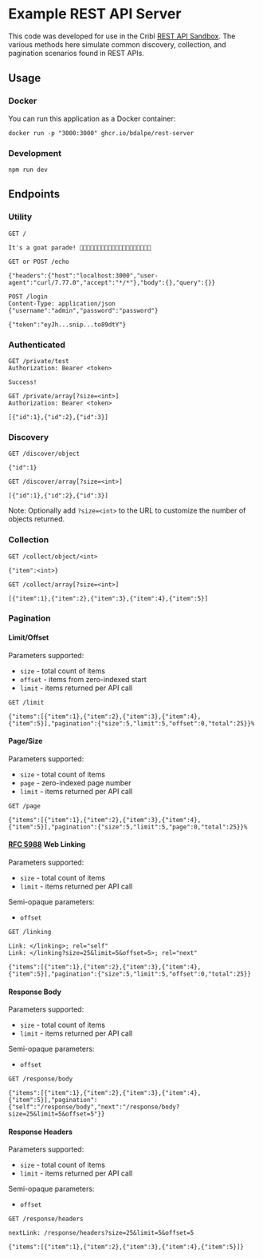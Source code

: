# Example REST API Server

This code was developed for use in the Cribl [REST API Sandbox](https://sandbox.cribl.io/course/rest). The various methods here simulate common discovery, collection, and pagination scenarios found in REST APIs.

## Usage

### Docker

You can run this application as a Docker container:

```shell
docker run -p "3000:3000" ghcr.io/bdalpe/rest-server
```

### Development

```shell
npm run dev
```

## Endpoints

### Utility

```text
GET /

It's a goat parade! 🐐🐐🐐🐐🐐🐐🐐🐐🐐🐐🐐🐐🐐🐐🐐🐐🐐🐐🐐🐐
```

```
GET or POST /echo

{"headers":{"host":"localhost:3000","user-agent":"curl/7.77.0","accept":"*/*"},"body":{},"query":{}}
```

```
POST /login
Content-Type: application/json
{"username":"admin","password":"password"}

{"token":"eyJh...snip...to89dtY"}
```

### Authenticated

```
GET /private/test
Authorization: Bearer <token>

Success!
```

```
GET /private/array[?size=<int>]
Authorization: Bearer <token>

[{"id":1},{"id":2},{"id":3}]
```

### Discovery

```
GET /discover/object

{"id":1}
```

```
GET /discover/array[?size=<int>]

[{"id":1},{"id":2},{"id":3}]
```

Note: Optionally add `?size=<int>` to the URL to customize the number of objects returned.

### Collection

```
GET /collect/object/<int>

{"item":<int>}
```

```
GET /collect/array[?size=<int>]

[{"item":1},{"item":2},{"item":3},{"item":4},{"item":5}]
```

### Pagination

#### Limit/Offset

Parameters supported:
* `size` - total count of items
* `offset` - items from zero-indexed start
* `limit` - items returned per API call

```
GET /limit

{"items":[{"item":1},{"item":2},{"item":3},{"item":4},{"item":5}],"pagination":{"size":5,"limit":5,"offset":0,"total":25}}%
```

#### Page/Size

Parameters supported:
* `size` - total count of items
* `page` - zero-indexed page number
* `limit` - items returned per API call

```
GET /page

{"items":[{"item":1},{"item":2},{"item":3},{"item":4},{"item":5}],"pagination":{"size":5,"limit":5,"page":0,"total":25}}%
```

#### [RFC 5988](https://www.rfc-editor.org/rfc/rfc5988) Web Linking

Parameters supported:
* `size` - total count of items
* `limit` - items returned per API call

Semi-opaque parameters:
* `offset`

```
GET /linking

Link: </linking>; rel="self"
Link: </linking?size=25&limit=5&offset=5>; rel="next"

{"items":[{"item":1},{"item":2},{"item":3},{"item":4},{"item":5}],"pagination":{"size":5,"limit":5,"offset":0,"total":25}}
```

#### Response Body

Parameters supported:
* `size` - total count of items
* `limit` - items returned per API call

Semi-opaque parameters:
* `offset`

```
GET /response/body

{"items":[{"item":1},{"item":2},{"item":3},{"item":4},{"item":5}],"pagination":{"self":"/response/body","next":"/response/body?size=25&limit=5&offset=5"}}
```

#### Response Headers

Parameters supported:
* `size` - total count of items
* `limit` - items returned per API call

Semi-opaque parameters:
* `offset`

```
GET /response/headers

nextLink: /response/headers?size=25&limit=5&offset=5

{"items":[{"item":1},{"item":2},{"item":3},{"item":4},{"item":5}]}
```
